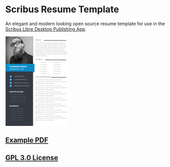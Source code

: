 # Scribus Resume Template

An elegant and modern looking open source resume template for use in the [Scribus Libre Desktop Publishing App](https://www.scribus.net/ "Go to scribus.net").

![resume-template example image](resume-template.png)


## [Example PDF](resume-template.pdf "Open an example PDF of the resume template")

## [GPL 3.0 License](LICENSE "View the license for this repository")
